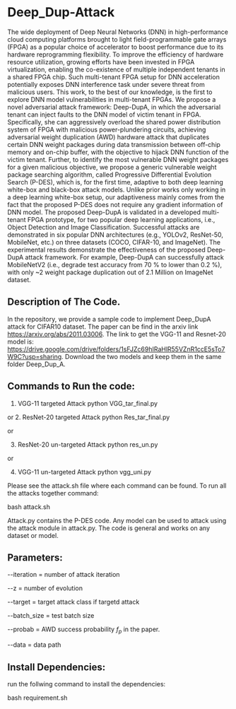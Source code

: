 # Deep_Dup-Attack

The wide deployment of Deep Neural Networks (DNN) in high-performance cloud computing platforms brought to light field-programmable gate arrays (FPGA) as a popular choice of accelerator to boost performance due to its hardware reprogramming flexibility. To improve the efficiency of hardware resource utilization, growing efforts have been invested in FPGA virtualization, enabling the co-existence of multiple independent tenants in a shared FPGA chip. Such multi-tenant FPGA setup for DNN acceleration potentially exposes DNN interference task under severe threat from malicious users. This work, to the best of our knowledge, is the first to explore DNN model vulnerabilities in multi-tenant FPGAs. We propose a novel adversarial attack framework: Deep-DupA, in which the adversarial tenant can inject faults to the DNN model of victim tenant in FPGA. Specifically, she can aggressively overload the shared power distribution system of FPGA with malicious power-plundering circuits, achieving adversarial weight duplication (AWD) hardware attack that duplicates certain DNN weight packages during data transmission between off-chip memory and on-chip buffer, with the objective to hijack DNN function of the victim tenant. 
Further, to identify the most vulnerable DNN weight packages for a given malicious objective, we propose a generic vulnerable weight package searching algorithm, called Progressive Differential Evolution Search (P-DES), which is, for the first time, adaptive to both deep learning white-box and black-box attack models. 
Unlike prior works only working in a deep learning white-box setup, our adaptiveness mainly comes from the fact that the proposed P-DES does not require any gradient information of DNN model. The proposed Deep-DupA is validated in a developed multi-tenant FPGA prototype, for two popular deep learning applications, i.e., Object Detection and Image Classification. Successful attacks are demonstrated in six popular DNN architectures (e.g., YOLOv2, ResNet-50, MobileNet, etc.) on three datasets (COCO, CIFAR-10, and ImageNet). The experimental results demonstrate the effectiveness of the proposed Deep-DupA attack framework. For example, Deep-DupA can successfully attack MobileNetV2 (i.e., degrade test accuracy from 70 % to lower than 0.2 %), with only ~2 weight package duplication out of 2.1 Million on ImageNet dataset.

## Description of The Code.
In the repository, we provide a sample code to implement Deep_DupA attack for CIFAR10 dataset. The paper can be find in the arxiv link https://arxiv.org/abs/2011.03006. The link to get the VGG-11 and Resnet-20 model is:  https://drive.google.com/drive/folders/1sFJZc69hIRaHlR55VZnR1ccE5sTo7W9C?usp=sharing. Download the two models and keep them in the same folder Deep_Dup_A.

## Commands to Run the code:

1. VGG-11 targeted Attack
python VGG_tar_final.py 

or
2. ResNet-20 targeted Attack
python Res_tar_final.py

or

3. ResNet-20 un-targeted Attack
python res_un.py

or

4. VGG-11 un-targeted Attack
python vgg_uni.py

Please see the attack.sh file where each command can be found. To run all the attacks together command:

bash attack.sh

Attack.py contains the P-DES code. Any model can be used to attack using the attack module in attack.py. The code is general and works on any dataset or model.

## Parameters:

--iteration = number of attack iteration

--z = number of evolution 

--target = target attack class if targetd attack

--batch_size = test batch size

--probab =  AWD success probability $f_p$ in the paper.

--data = data path


## Install Dependencies:

run the follwing command to install the dependencies:

bash requirement.sh
